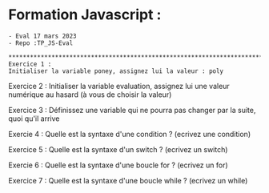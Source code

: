 # Formation Javascript : 
	- Eval 17 mars 2023 
	- Repo :TP_JS-Eval
	
	********************************************************************************************
	Exercice 1 :
    Initialiser la variable poney, assignez lui la valeur : poly

  Exercice 2 :
    Initialiser la variable evaluation, assignez lui une valeur numérique 
    au hasard (à vous de choisir la valeur)

  Exercice 3 :
    Définissez une variable qui ne pourra pas changer par la suite, quoi qu'il arrive
 
  Exercie 4 : 
    Quelle est la syntaxe d'une condition ? (ecrivez une condition)

  Exercice 5 :
    Quelle est la syntaxe d'un switch ? (ecrivez un switch)

  Exercie 6 :
    Quelle est la syntaxe d'une boucle for ? (ecrivez un for)

  Exercice 7 :
    Quelle est la syntaxe d'une boucle while ? (ecrivez un while)
